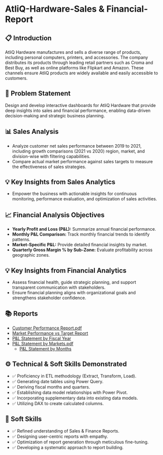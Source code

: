 # AtliQ-Hardware-Sales & Financial-Report

## 📋 Introduction

AtliQ Hardware manufactures and sells a diverse range of products, including personal computers, printers, and accessories. The company distributes its products through leading retail partners such as Croma and Best Buy, as well as online platforms like Flipkart and Amazon. These channels ensure AtliQ products are widely available and easily accessible to customers.

## 🎯 Problem Statement

Design and develop interactive dashboards for AtliQ Hardware that provide deep insights into sales and financial performance, enabling data-driven decision-making and strategic business planning.

## 📊 Sales Analysis

- Analyze customer net sales performance between 2019 to 2021, including growth comparisons (2021 vs 2020) region, market, and division-wise with filtering capabilities.
- Compare actual market performance against sales targets to measure the effectiveness of sales strategies.

## 💡 Key Insights from Sales Analytics

- Empower the business with actionable insights for continuous monitoring, performance evaluation, and optimization of sales activities.

## 📈 Financial Analysis Objectives

- **Yearly Profit and Loss (P&L):** Summarize annual financial performance.   
- **Monthly P&L Comparison:** Track monthly financial trends to identify patterns.
- **Market-Specific P&L:** Provide detailed financial insights by market.
- **Quarterly Gross Margin % by Sub-Zone:** Evaluate profitability across geographic zones.

## 💡 Key Insights from Financial Analytics

- Assess financial health, guide strategic planning, and support transparent communication with stakeholders.
- Ensure financial planning aligns with organizational goals and strengthens stakeholder confidence.

## 📚 Reports

- [Customer Performance Report.pdf](https://github.com/VenkateshUtukuru/AtliQ-Hardware-Sales-Report-/blob/main/Market%20Performance%20vs%20Target%20Report.pdf)
-  [Market Performance vs Target Report](https://github.com/VenkateshUtukuru/AtliQ-Hardware-Sales-Report-/blob/main/Market%20Performance%20vs%20Target%20Report.pdf)
  - [P&L Statement by Fiscal Year](https://github.com/VenkateshUtukuru/AtliQ-Hardware-Sales-Report-/blob/main/P%26L%20Statement%20by%20Fiscal%20Year.pdf)
- [P&L Statement by Markets.pdf](https://github.com/VenkateshUtukuru/AtliQ-Hardware-Sales-Report-/blob/main/P%26L%20Statement%20by%20Markets.pdf) 
  - [P&L Statement by Months](https://github.com/VenkateshUtukuru/AtliQ-Hardware-Sales-Report-/blob/main/P%26L%20Statement%20by%20Months.pdf)

## ⚙️ Technical & Soft Skills Demonstrated

- ✅ Proficiency in ETL methodology (Extract, Transform, Load).
- ✅ Generating date tables using Power Query.
- ✅ Deriving fiscal months and quarters.
- ✅ Establishing data model relationships with Power Pivot.
- ✅ Incorporating supplementary data into existing data models.
- ✅ Utilizing DAX to create calculated columns.

## 🌟 Soft Skills

- ✅ Refined understanding of Sales & Finance Reports.
- ✅ Designing user-centric reports with empathy.
- ✅ Optimization of report generation through meticulous fine-tuning.
- ✅ Developing a systematic approach to report building.

